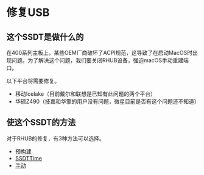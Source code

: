 # 修复USB

## 这个SSDT是做什么的

在400系列主板上，某些OEM厂商破坏了ACPI规范，这导致了在启动MacOS时出现问题。为了解决这个问题，我们要关闭RHUB设备，强迫macOS手动重建端口。

以下平台将需要修复。

* 移动Icelake（目前戴尔和联想是已知有此问题的两个平台）
* 华硕Z490（技嘉和华擎的用户没有问题，微星目前是否有这个问题还不知道）

## 使这个SSDT的方法

对于RHUB的修复，有3种方法可以选择。

* [预构建](/Universal/rhub-methods/prebuilt.md)
* [SSDTTime](/Universal/rhub-methods/ssdttime.md)
* [手动](/Universal/rhub-methods/manual.md)
